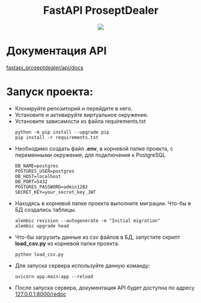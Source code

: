 <div id="header" align="center">
  <h1>FastAPI ProseptDealer</h1>
  <img src="https://img.shields.io/badge/Python-добавить_версию-F8F8FF?style=for-the-badge&logo=python&logoColor=20B2AA">
</div>


# Документация API
[fastapi_proseptdealer/api/docs](https://clownvkkaschenko.github.io/ReferralSystem/)

# Запуск проекта:
- Клонируйте репозиторий и перейдите в него.
- Установите и активируйте виртуальное окружение.
- Установите зависимости из файла requirements.txt
    ```
    python -m pip install --upgrade pip
    pip install -r requirements.txt
    ``` 
- Необходимо создать файл **.env**, в корневой папке проекта, с переменными окружения, для подключения к PostgreSQL
  ```
  DB_NAME=postgres
  POSTGRES_USER=postgres
  DB_HOST=localhost
  DB_PORT=5432
  POSTGRES_PASSWORD=admin1202
  SECRET_KEY=your_secret_key_JWT
  ```
- Находясь в корневой папке проекта выполните миграции. Что-бы в БД создались таблицы.
  ```
  alembic revision --autogenerate -m "Initial migration"
  alembic upgrade head
  ```
- Что-бы загрузить данные из csv файлов в БД, запустите скрипт **load_csv.py** из корневой папки проекта.
  ```
  python load_csv.py
  ```
- Для запуска сервера используйте данную команду:
  ```
  uvicorn app.main:app --reload
  ```
- После запуска сервера, документация API будет доступна по адресу [127.0.0.1:8000/redoc](http://127.0.0.1:8000/redoc)